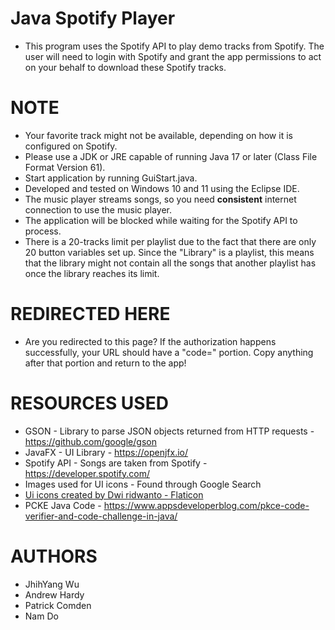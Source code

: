 # Java Spotify Player
  - This program uses the Spotify API to play demo tracks from Spotify. The user will need to login with Spotify and grant the app permissions to act on your behalf to download these Spotify tracks.

# NOTE
  - Your favorite track might not be available, depending on how it is configured on Spotify.
  - Please use a JDK or JRE capable of running Java 17 or later (Class File Format Version 61).
  - Start application by running GuiStart.java.
  - Developed and tested on Windows 10 and 11 using the Eclipse IDE.
  - The music player streams songs, so you need **consistent** internet connection to use the music player.
  - The application will be blocked while waiting for the Spotify API to process.
  - There is a 20-tracks limit per playlist due to the fact that there are only 20 button variables set up. Since the "Library" is a playlist, this means that the library might not contain all the songs that another playlist has once the library reaches its limit.

# REDIRECTED HERE
  - Are you redirected to this page? If the authorization happens successfully, your URL should have a "code=" portion. Copy anything after that portion and return to the app!

# RESOURCES USED
  - GSON            - Library to parse JSON objects returned from HTTP requests - https://github.com/google/gson
  - JavaFX          - UI Library - https://openjfx.io/
  - Spotify API     - Songs are taken from Spotify - https://developer.spotify.com/
  - Images used for UI icons - Found through Google Search
  - [Ui icons created by Dwi ridwanto - Flaticon](https://www.flaticon.com/free-icons/ui)
  - PCKE Java Code  - https://www.appsdeveloperblog.com/pkce-code-verifier-and-code-challenge-in-java/

# AUTHORS
  - JhihYang Wu
  - Andrew Hardy
  - Patrick Comden
  - Nam Do
